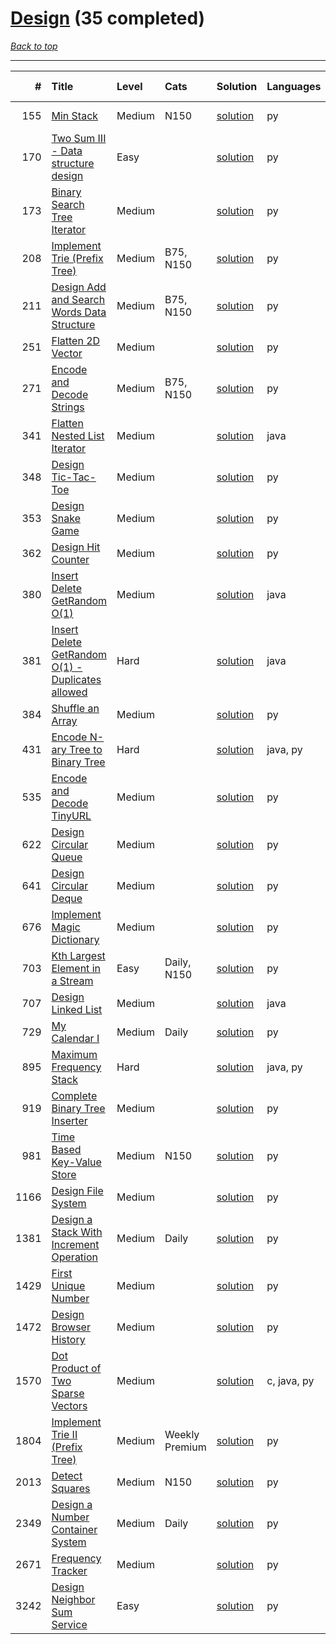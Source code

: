 # [Design](<https://leetcode.com/tag/Design/>) (35 completed)

*[Back to top](<../../README.md>)*

------

|    # | Title                                                                                                                              | Level   | Cats           | Solution                                                                    | Languages   | Date Complete   |
|-----:|:-----------------------------------------------------------------------------------------------------------------------------------|:--------|:---------------|:----------------------------------------------------------------------------|:------------|:----------------|
|  155 | [Min Stack](<https://leetcode.com/problems/min-stack>)                                                                             | Medium  | N150           | [solution](<../_155. Min Stack.md>)                                         | py          | Jun 16, 2024    |
|  170 | [Two Sum III - Data structure design](<https://leetcode.com/problems/two-sum-iii-data-structure-design>)                           | Easy    |                | [solution](<../_170. Two Sum III - Data structure design.md>)               | py          | Jul 31, 2024    |
|  173 | [Binary Search Tree Iterator](<https://leetcode.com/problems/binary-search-tree-iterator>)                                         | Medium  |                | [solution](<../_173. Binary Search Tree Iterator.md>)                       | py          | Jun 26, 2024    |
|  208 | [Implement Trie (Prefix Tree)](<https://leetcode.com/problems/implement-trie-prefix-tree>)                                         | Medium  | B75, N150      | [solution](<../_208. Implement Trie (Prefix Tree).md>)                      | py          | Jun 27, 2024    |
|  211 | [Design Add and Search Words Data Structure](<https://leetcode.com/problems/design-add-and-search-words-data-structure>)           | Medium  | B75, N150      | [solution](<../_211. Design Add and Search Words Data Structure.md>)        | py          | Jun 27, 2024    |
|  251 | [Flatten 2D Vector](<https://leetcode.com/problems/flatten-2d-vector>)                                                             | Medium  |                | [solution](<../_251. Flatten 2D Vector.md>)                                 | py          | May 22, 2024    |
|  271 | [Encode and Decode Strings](<https://leetcode.com/problems/encode-and-decode-strings>)                                             | Medium  | B75, N150      | [solution](<../_271. Encode and Decode Strings.md>)                         | py          | Jun 13, 2024    |
|  341 | [Flatten Nested List Iterator](<https://leetcode.com/problems/flatten-nested-list-iterator>)                                       | Medium  |                | [solution](<../_341. Flatten Nested List Iterator.md>)                      | java        | Jul 02, 2024    |
|  348 | [Design Tic-Tac-Toe](<https://leetcode.com/problems/design-tic-tac-toe>)                                                           | Medium  |                | [solution](<../_348. Design Tic-Tac-Toe.md>)                                | py          | Jul 05, 2024    |
|  353 | [Design Snake Game](<https://leetcode.com/problems/design-snake-game>)                                                             | Medium  |                | [solution](<../_353. Design Snake Game.md>)                                 | py          | Jun 28, 2024    |
|  362 | [Design Hit Counter](<https://leetcode.com/problems/design-hit-counter>)                                                           | Medium  |                | [solution](<../_362. Design Hit Counter.md>)                                | py          | Oct 24, 2024    |
|  380 | [Insert Delete GetRandom O(1)](<https://leetcode.com/problems/insert-delete-getrandom-o1>)                                         | Medium  |                | [solution](<../_380. Insert Delete GetRandom O(1).md>)                      | java        | Jul 06, 2024    |
|  381 | [Insert Delete GetRandom O(1) - Duplicates allowed](<https://leetcode.com/problems/insert-delete-getrandom-o1-duplicates-allowed>) | Hard    |                | [solution](<../_381. Insert Delete GetRandom O(1) - Duplicates allowed.md>) | java        | Jul 06, 2024    |
|  384 | [Shuffle an Array](<https://leetcode.com/problems/shuffle-an-array>)                                                               | Medium  |                | [solution](<../_384. Shuffle an Array.md>)                                  | py          | Jun 29, 2024    |
|  431 | [Encode N-ary Tree to Binary Tree](<https://leetcode.com/problems/encode-n-ary-tree-to-binary-tree>)                               | Hard    |                | [solution](<../_431. Encode N-ary Tree to Binary Tree.md>)                  | java, py    | Jun 28, 2024    |
|  535 | [Encode and Decode TinyURL](<https://leetcode.com/problems/encode-and-decode-tinyurl>)                                             | Medium  |                | [solution](<../_535. Encode and Decode TinyURL.md>)                         | py          | Jun 07, 2024    |
|  622 | [Design Circular Queue](<https://leetcode.com/problems/design-circular-queue>)                                                     | Medium  |                | [solution](<../_622. Design Circular Queue.md>)                             | py          | Jul 06, 2024    |
|  641 | [Design Circular Deque](<https://leetcode.com/problems/design-circular-deque>)                                                     | Medium  |                | [solution](<../_641. Design Circular Deque.md>)                             | py          | Sep 30, 2024    |
|  676 | [Implement Magic Dictionary](<https://leetcode.com/problems/implement-magic-dictionary>)                                           | Medium  |                | [solution](<../_676. Implement Magic Dictionary.md>)                        | py          | Jun 27, 2024    |
|  703 | [Kth Largest Element in a Stream](<https://leetcode.com/problems/kth-largest-element-in-a-stream>)                                 | Easy    | Daily, N150    | [solution](<../_703. Kth Largest Element in a Stream.md>)                   | py          | Jul 05, 2024    |
|  707 | [Design Linked List](<https://leetcode.com/problems/design-linked-list>)                                                           | Medium  |                | [solution](<../_707. Design Linked List.md>)                                | java        | Jun 22, 2024    |
|  729 | [My Calendar I](<https://leetcode.com/problems/my-calendar-i>)                                                                     | Medium  | Daily          | [solution](<../_729. My Calendar I.md>)                                     | py          | Sep 26, 2024    |
|  895 | [Maximum Frequency Stack](<https://leetcode.com/problems/maximum-frequency-stack>)                                                 | Hard    |                | [solution](<../_895. Maximum Frequency Stack.md>)                           | java, py    | Jul 11, 2024    |
|  919 | [Complete Binary Tree Inserter](<https://leetcode.com/problems/complete-binary-tree-inserter>)                                     | Medium  |                | [solution](<../_919. Complete Binary Tree Inserter.md>)                     | py          | Jul 05, 2024    |
|  981 | [Time Based Key-Value Store](<https://leetcode.com/problems/time-based-key-value-store>)                                           | Medium  | N150           | [solution](<../_981. Time Based Key-Value Store.md>)                        | py          | Oct 24, 2024    |
| 1166 | [Design File System](<https://leetcode.com/problems/design-file-system>)                                                           | Medium  |                | [solution](<../_1166. Design File System.md>)                               | py          | Jun 28, 2024    |
| 1381 | [Design a Stack With Increment Operation](<https://leetcode.com/problems/design-a-stack-with-increment-operation>)                 | Medium  | Daily          | [solution](<../_1381. Design a Stack With Increment Operation.md>)          | py          | Jul 06, 2024    |
| 1429 | [First Unique Number](<https://leetcode.com/problems/first-unique-number>)                                                         | Medium  |                | [solution](<../_1429. First Unique Number.md>)                              | py          | Oct 26, 2024    |
| 1472 | [Design Browser History](<https://leetcode.com/problems/design-browser-history>)                                                   | Medium  |                | [solution](<../_1472. Design Browser History.md>)                           | py          | Jul 06, 2024    |
| 1570 | [Dot Product of Two Sparse Vectors](<https://leetcode.com/problems/dot-product-of-two-sparse-vectors>)                             | Medium  |                | [solution](<../_1570. Dot Product of Two Sparse Vectors.md>)                | c, java, py | Jun 06, 2024    |
| 1804 | [Implement Trie II (Prefix Tree)](<https://leetcode.com/problems/implement-trie-ii-prefix-tree>)                                   | Medium  | Weekly Premium | [solution](<../_1804. Implement Trie II (Prefix Tree).md>)                  | py          | Jun 27, 2024    |
| 2013 | [Detect Squares](<https://leetcode.com/problems/detect-squares>)                                                                   | Medium  | N150           | [solution](<../_2013. Detect Squares.md>)                                   | py          | Jun 28, 2024    |
| 2349 | [Design a Number Container System](<https://leetcode.com/problems/design-a-number-container-system>)                               | Medium  | Daily          | [solution](<../_2349. Design a Number Container System.md>)                 | py          | Oct 28, 2024    |
| 2671 | [Frequency Tracker](<https://leetcode.com/problems/frequency-tracker>)                                                             | Medium  |                | [solution](<../_2671. Frequency Tracker.md>)                                | py          | Jun 28, 2024    |
| 3242 | [Design Neighbor Sum Service](<https://leetcode.com/problems/design-neighbor-sum-service>)                                         | Easy    |                | [solution](<../_3242. Design Neighbor Sum Service.md>)                      | py          | Aug 04, 2024    |